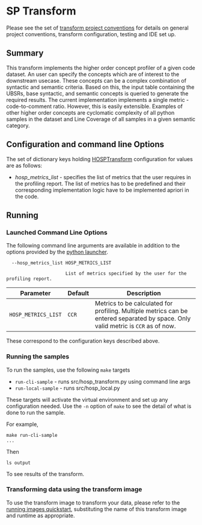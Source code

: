 # SP Transform 
Please see the set of
[transform project conventions](../../../README.md#transform-project-conventions)
for details on general project conventions, transform configuration,
testing and IDE set up.

## Summary 
This transform implements the higher order concept profiler of a given code dataset.
An user can specify the concepts which are of interest to the downstream usecase. These 
concepts can be a complex combination of syntactic and semantic criteria. Based on this, 
the input table containing the UBSRs, base syntactic, and semantic concepts is queried to generate 
the required results. The current implementation implements a single metric - code-to-comment ratio.
However, this is easily extensible. Examples of other higher order concepts are cyclomatic complexity 
of all python samples in the dataset and Line Coverage of all samples in a given semantic category.

## Configuration and command line Options

The set of dictionary keys holding [HOSPTransform](src/hosp_transform.py) 
configuration for values are as follows:

* _hosp_metrics_list_ - specifies the list of metrics that the user requires in the profiling report.
The list of metrics has to be predefined and their corresponding implementation logic have to be implemented 
apriori in the code.


## Running

### Launched Command Line Options 
The following command line arguments are available in addition to 
the options provided by 
the [python launcher](../../../../data-processing-lib/doc/python-launcher-options.md).
```
  --hosp_metrics_list HOSP_METRICS_LIST

                      List of metrics specified by the user for the profiling report.
```

| Parameter  | Default  | Description  |
|------------|----------|--------------|
| `HOSP_METRICS_LIST`         | `CCR`        | Metrics to be calculated for profiling. Multiple metrics can be entered separated by space. Only valid metric is `CCR` as of now. |

These correspond to the configuration keys described above.

### Running the samples
To run the samples, use the following `make` targets

* `run-cli-sample` - runs src/hosp_transform.py using command line args
* `run-local-sample` - runs src/hosp_local.py

These targets will activate the virtual environment and set up any configuration needed.
Use the `-n` option of `make` to see the detail of what is done to run the sample.

For example, 
```shell
make run-cli-sample
...
```
Then 

```shell
ls output
```
To see results of the transform.

### Transforming data using the transform image

To use the transform image to transform your data, please refer to the 
[running images quickstart](../../../../doc/quick-start/run-transform-image.md),
substituting the name of this transform image and runtime as appropriate.

